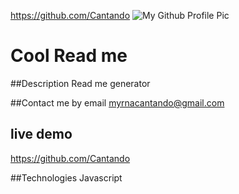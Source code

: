 
  https://github.com/Cantando
  ![My Github Profile Pic](https://avatars1.githubusercontent.com/u/65988365?v=4)
  # Cool Read me


  ##Description
  Read me generator

  ##Contact me
  by email
  myrnacantando@gmail.com
  
  
  ## live demo
  https://github.com/Cantando

  ##Technologies
  Javascript

